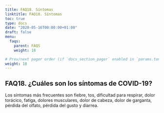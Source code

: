 ```yaml
---
title: FAQ18. Síntomas
linktitle: FAQ18. Síntomas
toc: true
type: docs
date: "2020-05-16T00:00:00+01:00"
draft: false
menu:
  faqs:
    parent: FAQS
    weight: 18

# Prev/next pager order (if `docs_section_pager` enabled in `params.toml`)
weight: 18
---
```


## FAQ18. ¿Cuáles son los síntomas de COVID-19?

Los síntomas más frecuentes son fiebre, tos, dificultad para respirar, dolor torácico, fatiga, dolores musculares, dolor de cabeza, dolor de garganta, pérdida del olfato, pérdida del gusto y diarrea.
